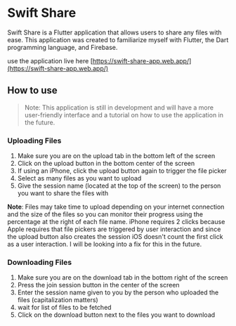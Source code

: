# Swift Share

Swift Share is a Flutter application that allows users to share any files with ease. This application was created to familiarize myself with Flutter, the Dart programming language, and Firebase.

use the application live here [https://swift-share-app.web.app/](https://swift-share-app.web.app/)

## How to use
> Note: This application is still in development and will have a more user-friendly interface and a tutorial on how to use the application in the future.

### Uploading Files
1. Make sure you are on the upload tab in the bottom left of the screen
2. Click on the upload button in the bottom center of the screen 
3. If using an iPhone, click the upload button again to trigger the file picker
4. Select as many files as you want to upload
5. Give the session name (located at the top of the screen) to the person you want to share the files with

**Note**: Files may take time to upload depending on your internet connection and the size of the files so you can monitor their progress using the percentage at the right of each file name.
iPhone requires 2 clicks because Apple requires that file pickers are triggered by user interaction and since the upload button also creates the session iOS doesn't count the first click as a user interaction. I will be looking into a fix for this in the future.

### Downloading Files
1. Make sure you are on the download tab in the bottom right of the screen
2. Press the join session button in the center of the screen
3. Enter the session name given to you by the person who uploaded the files (capitalization matters)
4. wait for list of files to be fetched
5. Click on the download button next to the files you want to download

